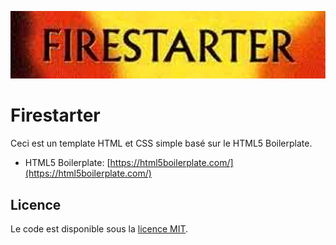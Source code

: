 ![](readme-banner.jpg)

# Firestarter

Ceci est un template HTML et CSS simple basé sur le HTML5 Boilerplate.

* HTML5 Boilerplate: [https://html5boilerplate.com/](https://html5boilerplate.com/)

## Licence

Le code est disponible sous la [licence MIT](LICENSE.txt).
